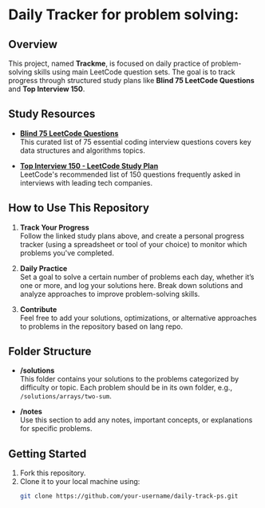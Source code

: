 # Daily Tracker for problem solving:

## Overview

This project, named **Trackme**, is focused on daily practice of problem-solving skills using main LeetCode question sets. The goal is to track progress through structured study plans like **Blind 75 LeetCode Questions** and **Top Interview 150**.

## Study Resources

- **[Blind 75 LeetCode Questions](https://docs.google.com/spreadsheets/d/1A2PaQKcdwO_lwxz9bAnxXnIQayCouZP6d-ENrBz_NXc/edit#gid=0)**  
  This curated list of 75 essential coding interview questions covers key data structures and algorithms topics.
  
- **[Top Interview 150 - LeetCode Study Plan](https://leetcode.com/studyplan/top-interview-150/)**  
  LeetCode's recommended list of 150 questions frequently asked in interviews with leading tech companies.

## How to Use This Repository

1. **Track Your Progress**  
   Follow the linked study plans above, and create a personal progress tracker (using a spreadsheet or tool of your choice) to monitor which problems you've completed.

2. **Daily Practice**  
   Set a goal to solve a certain number of problems each day, whether it’s one or more, and log your solutions here. Break down solutions and analyze approaches to improve problem-solving skills.

3. **Contribute**  
   Feel free to add your solutions, optimizations, or alternative approaches to problems in the repository based on lang repo.

## Folder Structure

- **/solutions**  
  This folder contains your solutions to the problems categorized by difficulty or topic. Each problem should be in its own folder, e.g., `/solutions/arrays/two-sum`.

- **/notes**  
  Use this section to add any notes, important concepts, or explanations for specific problems.

## Getting Started

1. Fork this repository.
2. Clone it to your local machine using:  
   ```bash
   git clone https://github.com/your-username/daily-track-ps.git
